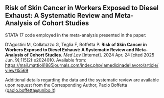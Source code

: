 ## Risk of Skin Cancer in Workers Exposed to Diesel Exhaust: A Systematic Review and Meta-Analysis of Cohort Studies

STATA 17 code employed in the meta-analysis presented in the paper:

D'Agostini M, Collatuzzo G, Teglia F, Boffetta P. **Risk of Skin Cancer in Workers Exposed to Diesel Exhaust: A Systematic Review and Meta-Analysis of Cohort Studies**. *Med Lav* [Internet]. 2024 Apr. 24 [cited 2025 Jun. 9];115(2):e2024010. Available from: https://mail.mattioli1885journals.com/index.php/lamedicinadellavoro/article/view/15569

Additional details regarding the data and the systematic review are available upon request from the Corresponding Author, Paolo Boffetta (paolo.boffetta@unibo.it)
